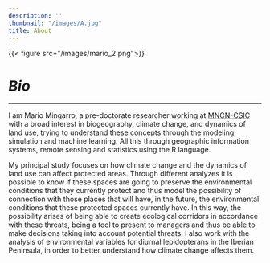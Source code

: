 ```yaml
---
description: ''
thumbnail: "/images/A.jpg"
title: About
---
```

{{< figure src="/images/mario_2.png">}}

# _Bio_
***
I am Mario Mingarro, a pre-doctorate researcher working at [MNCN-CSIC](https://www.mncn.csic.es) with a broad interest in biogeography, climate change, and dynamics of land use, trying to understand these concepts through the modeling, simulation and machine learning. All this through geographic information systems, remote sensing and statistics using the R language.

My principal study focuses on how climate change and the dynamics of land use can affect protected areas. Through different analyzes it is possible to know if these spaces are going to preserve the environmental conditions that they currently protect and thus model the possibility of connection with those places that will have, in the future, the environmental conditions that these protected spaces currently have. In this way, the possibility arises of being able to create ecological corridors in accordance with these threats, being a tool to present to managers and thus be able to make decisions taking into account potential threats. I also work with the analysis of environmental variables for diurnal lepidopterans in the Iberian Peninsula, in order to better understand how climate change affects them.


